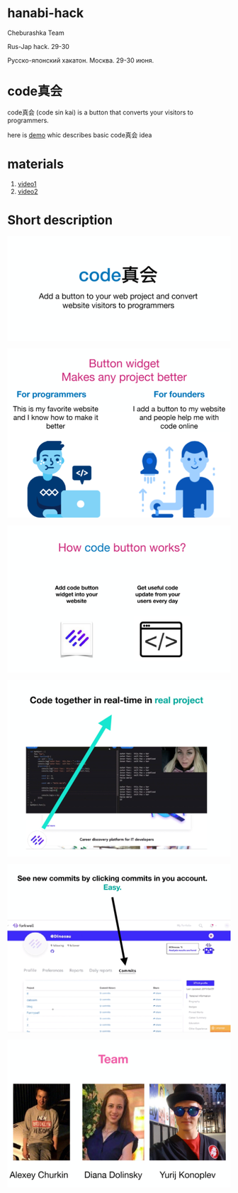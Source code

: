 # hanabi-hack

Cheburashka Team

Rus-Jap hack. 29-30

Русско-японский хакатон. Москва. 29-30 июня.

# code真会

code真会 (code sin kai) is a button that converts your visitors to programmers.

here is [demo](http://a.kilskil.com/ide.html) whic describes basic code真会  idea

# materials

1. [video1](https://youtu.be/a6Xj6xmdb7g)
2. [video2](https://youtu.be/yPImkC8saHs)


# Short description

![alt text][pic1]

![alt text][pic2]

![alt text][pic3]

![alt text][pic4]

![alt text][pic5]

![alt text][pic6]

[pic1]:  pics/1.png "intro"
[pic2]:  pics/2.png "who"
[pic3]:  pics/3.png "how"
[pic4]:  pics/4.jpg "collaborate"
[pic5]:  pics/5.png "forkwell"
[pic6]:  pics/6.jpg "team"
